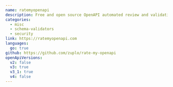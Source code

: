 ```yaml
---
name: ratemyopenapi
description: Free and open source OpenAPI automated review and validation tool.
categories:
  - misc
  - schema-validators
  - security
link: https://ratemyopenapi.com
languages:
  go: true
github: https://github.com/zuplo/rate-my-openapi
openApiVersions:
  v2: false
  v3: true
  v3_1: true
  v4: false
---
```


